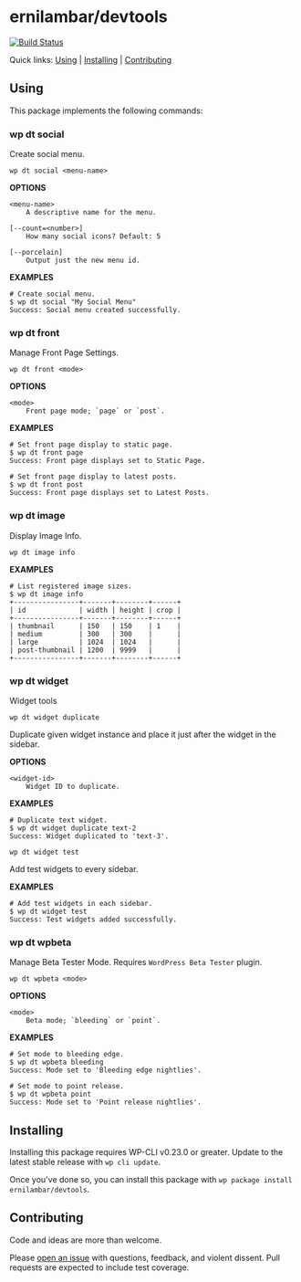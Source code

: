 ernilambar/devtools
===================

[![Build Status](https://travis-ci.org/ernilambar/devtools.svg?branch=master)](https://travis-ci.org/ernilambar/devtools)

Quick links: [Using](#using) | [Installing](#installing) | [Contributing](#contributing)

## Using
This package implements the following commands:

### wp dt social
Create social menu.

~~~
wp dt social <menu-name>
~~~

**OPTIONS**

	<menu-name>
		A descriptive name for the menu.

	[--count=<number>]
		How many social icons? Default: 5

	[--porcelain]
		Output just the new menu id.

**EXAMPLES**

~~~
# Create social menu.
$ wp dt social "My Social Menu"
Success: Social menu created successfully.
~~~

### wp dt front
Manage Front Page Settings.

~~~
wp dt front <mode>
~~~

**OPTIONS**

	<mode>
		Front page mode; `page` or `post`.

**EXAMPLES**

~~~
# Set front page display to static page.
$ wp dt front page
Success: Front page displays set to Static Page.

# Set front page display to latest posts.
$ wp dt front post
Success: Front page displays set to Latest Posts.
~~~

### wp dt image
Display Image Info.

~~~
wp dt image info
~~~

**EXAMPLES**

~~~
# List registered image sizes.
$ wp dt image info
+----------------+-------+--------+------+
| id             | width | height | crop |
+----------------+-------+--------+------+
| thumbnail      | 150   | 150    | 1    |
| medium         | 300   | 300    |      |
| large          | 1024  | 1024   |      |
| post-thumbnail | 1200  | 9999   |      |
+----------------+-------+--------+------+
~~~

### wp dt widget
Widget tools

~~~
wp dt widget duplicate
~~~

Duplicate given widget instance and place it just after the widget in the sidebar.

**OPTIONS**

	<widget-id>
		Widget ID to duplicate.

**EXAMPLES**

~~~
# Duplicate text widget.
$ wp dt widget duplicate text-2
Success: Widget duplicated to 'text-3'.
~~~

~~~
wp dt widget test
~~~

Add test widgets to every sidebar.

**EXAMPLES**

~~~
# Add test widgets in each sidebar.
$ wp dt widget test
Success: Test widgets added successfully.
~~~

### wp dt wpbeta
Manage Beta Tester Mode. Requires `WordPress Beta Tester` plugin.

~~~
wp dt wpbeta <mode>
~~~

**OPTIONS**

	<mode>
		Beta mode; `bleeding` or `point`.

**EXAMPLES**

~~~
# Set mode to bleeding edge.
$ wp dt wpbeta bleeding
Success: Mode set to 'Bleeding edge nightlies'.

# Set mode to point release.
$ wp dt wpbeta point
Success: Mode set to 'Point release nightlies'.
~~~

## Installing

Installing this package requires WP-CLI v0.23.0 or greater. Update to the latest stable release with `wp cli update`.

Once you've done so, you can install this package with `wp package install ernilambar/devtools`.

## Contributing

Code and ideas are more than welcome.

Please [open an issue](https://github.com/ernilambar/devtools/issues) with questions, feedback, and violent dissent. Pull requests are expected to include test coverage.
